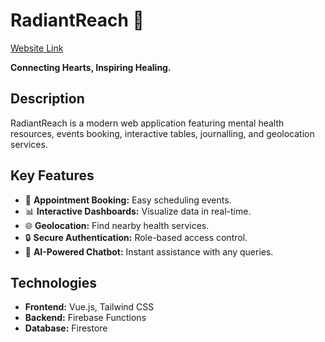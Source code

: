 # RadiantReach 🌟  

[Website Link](https://radiantreach.netlify.app/) 
  
**Connecting Hearts, Inspiring Healing.**

## Description  
RadiantReach is a modern web application featuring mental health resources, events booking, interactive tables, journalling, and geolocation services.

## Key Features  
- 📅 **Appointment Booking:** Easy scheduling events.  
- 📊 **Interactive Dashboards:** Visualize data in real-time.  
- 🌐 **Geolocation:** Find nearby health services.  
- 🔒 **Secure Authentication:** Role-based access control.  
- 🤖 **AI-Powered Chatbot:** Instant assistance with any queries.  

## Technologies  
- **Frontend:** Vue.js, Tailwind CSS  
- **Backend:** Firebase Functions  
- **Database:** Firestore  


